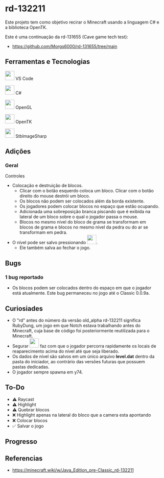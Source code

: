 # rd-132211
 
Este projeto tem como objetivo recirar o Minecraft usando a linguagem C# e a biblioteca OpenTK.

Este é uma continuação da rd-131655 (Cave game tech test):
- https://github.com/Morgs6000/rd-131655/tree/main

## Ferramentas e Tecnologias
<code><img height="30" src="https://cdn.jsdelivr.net/gh/devicons/devicon@latest/icons/vscode/vscode-original.svg" /></code> VS Code

<code><img height="30" src="https://cdn.jsdelivr.net/gh/devicons/devicon@latest/icons/csharp/csharp-original.svg" /></code> C#

<code><img height="30" src="https://cdn.jsdelivr.net/gh/devicons/devicon@latest/icons/opengl/opengl-original.svg" /></code> OpenGL

<code><img height="30" src="https://avatars.githubusercontent.com/u/5914736?s=280&v=4" /></code> OpenTK

<code><img height="30" src="https://cdn.jsdelivr.net/gh/devicons/devicon@latest/icons/nuget/nuget-original.svg" /></code> StbImageSharp

## Adições
### Geral
Controles
- Colocação e destruição de blocos.
  - Clicar com o botão esquerdo coloca um bloco. Clicar com o botão direito do mouse destrói um bloco.
  - Os blocos não podem ser colocados além da borda existente.
  - Os jogadores podem colocar blocos no espaço que estão ocupando.
  - Adicionada uma sobreposição branca piscando que é exibida na lateral de um bloco sobre o qual o jogador passa o mouse.
  - Blocos no mesmo nível do bloco de grama se transformam em blocos de grama e blocos no mesmo nível da pedra ou do ar se transformam em pedra.
- O nível pode ser salvo pressionando <code><img height="30" src="https://github.com/user-attachments/assets/2a2af294-5b89-4b3c-9c0d-d7885ca8fb98" /></code>.
  - Ele também salva ao fechar o jogo.

## Bugs
### 1 bug reportado
- Os blocos podem ser colocados dentro do espaço em que o jogador está atualmente. Este bug permaneceu no jogo até o Classic 0.0.9a.

## Curiosiades
- O "rd" antes do número da versão old_alpha rd-132211 significa RubyDung, um jogo em que Notch estava trabalhando antes do Minecraft, cuja base de código foi posteriormente reutilizada para o Minecraft.
- Segurar <code><img height="30" src="https://github.com/user-attachments/assets/e49e3d70-d887-45ef-856c-13bc9d837166" /></code> faz com que o jogador percorra rapidamente os locais de reaparecimento acima do nível até que seja liberado.
- Os dados de nível são salvos em um único arquivo **level.dat** dentro da pasta do iniciador, ao contrário das versões futuras que possuem pastas dedicadas.
- O jogador sempre spawna em y74.

## To-Do
- ⚠ Raycast
- ⚠ Highlight
- ⚠ Quebrar blocos
- ❌ Highlight apenas na lateral do bloco que a camera esta apontando
- ❌ Colocar blocos
- ✅ Salvar o jogo

## Progresso

## Referencias
- https://minecraft.wiki/w/Java_Edition_pre-Classic_rd-132211
